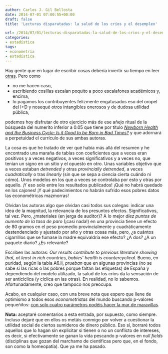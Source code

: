 ```yaml
---
author: Carlos J. Gil Bellosta
date: 2014-07-01 07:00:55+00:00
draft: false
title: 'Lecturas disparatadas: la salud de los críos y el desempleo'

url: /2014/07/01/lecturas-disparatadas-la-salud-de-los-crios-y-el-desempleo/
categories:
- estadística
tags:
- econometría
- estadística
---
```


Hay gente que en lugar de escribir cosas debería invertir su tiempo en leer [otras](http://www.datanalytics.com/2011/03/03/%C2%BFcasi-todos-los-resultados-cientificos-que-se-publican-son-falsos/). Pero como

* no me hacen caso,
* escribiendo cosillas escalan poquito a poco escalafones académicos y, encima,
* lo pagamos los contribuyentes felizmente engatusados eso del oropel del I+D y nosequé otros intangibles onerosos y de dudosa utilidad pública,

podemos hoy disfrutar de otro ejercicio más de ese añejo ritual de la búsqueda del numerito inferior a 0.05 que tiene por título [_Newborn Health and the Business Cycle: Is it Good to be Born in Bad Times?_](http://research.barcelonagse.eu/tmp/working_papers/702.pdf) y que adornará a perpetuidad el currículo de sus ambas autoras.

La cosa es que he tratado de ver qué había más allá del resumen y he encontrado una maraña de tablas con coeficientes que a veces eran positivos y a veces negativos, a veces significativos y a veces no, que tenían un signo en un sitio y el opuesto en otro. Unas variables objetivo que a veces estaban _detrended_ y otras _provincially detrended_, a veces _cuadratically_ o tras _linearly_ (sin que se sepa a ciencia cierta cuándo ni cómo). Unos modelos en los que a veces se controlaba por esto y otras por aquello. ¡Y eso solo entre los resultados publicados! ¡Qué no habrá quedado en los cajones! ¡Y qué padecimientos no habrán sufrido esos pobres datos las econométricas mazmorras!

Olvidan las autoras algo que olvidan casi todos sus colegas: indicar una idea de la magnitud, la relevancia de los presuntos efectos. Significativos, tal vez. Pero, ¿materiales (en jerga de auditor)? A lo mejor _diez puntos de aumento de la tasa de paro_ (¡casi nada!) en una provincia tiene un efecto de 80 gramos en el peso promedio provincialmente y cuadráticamente destendenciado y ajustado por año y otras cosas más, pero, ¿a cuántos cigarrillos que se fumase la madre equivaldría ese efecto? ¿A dos? ¿A un paquete diario? ¿Es relevante?

Escriben las autoras: _Our results contribute to previous literature showing that, at least in rich
countries, babies’ health is countercyclical_. Bueno, en puridad, según la tabla A6.ii, _prueban_ que en algunas provincias (no se sabe si las ricas o las pobres porque faltan las etiquetas) de España y dependiendo del modelo utilizado, la salud de los críos da la sensación de ser anticíclica (y cíclica en las otras). En realidad, no lo sabemos. Afortunadamente, creo que tampoco nos preocupa.

Acabo, en cualquier caso, con una breve nota que espero que llene de optimismo a todos esos _econometristas_ del mundo buscando p-valores pequeñitos: [con solo cuatro parámetros podéis hacer la mar de maravillas](http://www.johndcook.com/blog/2011/06/21/how-to-fit-an-elephant/).

**Nota:** aceptaré comentarios a esta entrada, por supuesto, como siempre. Incluso dejaré que en ellos os metáis conmigo por volver a cuestionar la utilidad social de ciertos sumideros de dinero público. Eso sí, borraré todos aquellos que lo hagan sin explicitar si tienen o no un conflicto de intereses, es decir, si efectivamente se ganan la vida pescando p-valores en _null fields_ (disciplinas que gozan del marchamo de científicas pero que, en el fondo, son como la homeopatía). Que ya me ha pasado.
